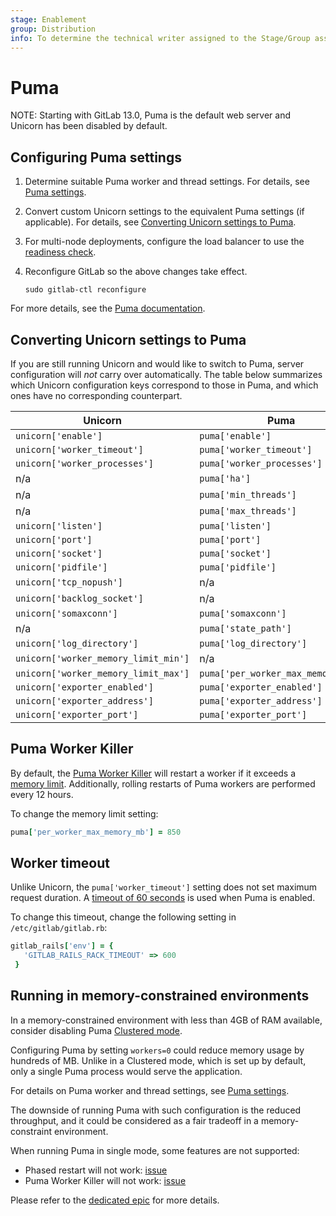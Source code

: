 ```yaml
---
stage: Enablement
group: Distribution
info: To determine the technical writer assigned to the Stage/Group associated with this page, see https://about.gitlab.com/handbook/engineering/ux/technical-writing/#designated-technical-writers
---
```


# Puma

NOTE:
Starting with GitLab 13.0, Puma is the default web server and Unicorn has been
disabled by default.

## Configuring Puma settings

1. Determine suitable Puma worker and thread settings. For details, see [Puma settings](https://docs.gitlab.com/ee/install/requirements.html#puma-settings).
1. Convert custom Unicorn settings to the equivalent Puma settings (if applicable). For details, see [Converting Unicorn settings to Puma](#converting-unicorn-settings-to-puma).
1. For multi-node deployments, configure the load balancer to use the [readiness check](https://docs.gitlab.com/ee/administration/load_balancer.html#readiness-check).
1. Reconfigure GitLab so the above changes take effect.

   ```shell
   sudo gitlab-ctl reconfigure
   ```

For more details, see the [Puma documentation](https://github.com/puma/puma#configuration).

## Converting Unicorn settings to Puma

If you are still running Unicorn and would like to switch to Puma, server configuration
will _not_ carry over automatically. The table below summarizes which Unicorn configuration keys
correspond to those in Puma, and which ones have no corresponding counterpart.

| Unicorn                              | Puma                               |
| ------------------------------------ | ---------------------------------- |
| `unicorn['enable']`                  | `puma['enable']`                   |
| `unicorn['worker_timeout']`          | `puma['worker_timeout']`           |
| `unicorn['worker_processes']`        | `puma['worker_processes']`         |
| n/a                                  | `puma['ha']`                       |
| n/a                                  | `puma['min_threads']`              |
| n/a                                  | `puma['max_threads']`              |
| `unicorn['listen']`                  | `puma['listen']`                   |
| `unicorn['port']`                    | `puma['port']`                     |
| `unicorn['socket']`                  | `puma['socket']`                   |
| `unicorn['pidfile']`                 | `puma['pidfile']`                  |
| `unicorn['tcp_nopush']`              | n/a                                |
| `unicorn['backlog_socket']`          | n/a                                |
| `unicorn['somaxconn']`               | `puma['somaxconn']`                |
| n/a                                  | `puma['state_path']`               |
| `unicorn['log_directory']`           | `puma['log_directory']`            |
| `unicorn['worker_memory_limit_min']` | n/a                                |
| `unicorn['worker_memory_limit_max']` | `puma['per_worker_max_memory_mb']` |
| `unicorn['exporter_enabled']`        | `puma['exporter_enabled']`         |
| `unicorn['exporter_address']`        | `puma['exporter_address']`         |
| `unicorn['exporter_port']`           | `puma['exporter_port']`            |

## Puma Worker Killer

By default, the [Puma Worker Killer](https://github.com/schneems/puma_worker_killer) will restart
a worker if it exceeds a [memory limit](https://gitlab.com/gitlab-org/gitlab/-/blob/master/lib/gitlab/cluster/puma_worker_killer_initializer.rb). Additionally, rolling restarts of
Puma workers are performed every 12 hours.

To change the memory limit setting:

```ruby
puma['per_worker_max_memory_mb'] = 850
```

## Worker timeout

Unlike Unicorn, the `puma['worker_timeout']` setting does not set maximum request duration.
A [timeout of 60 seconds](https://gitlab.com/gitlab-org/gitlab/-/blob/master/config/initializers/rack_timeout.rb)
is used when Puma is enabled.

To change this timeout, change the following setting in `/etc/gitlab/gitlab.rb`:

```ruby
gitlab_rails['env'] = {
   'GITLAB_RAILS_RACK_TIMEOUT' => 600
 }
```

## Running in memory-constrained environments

In a memory-constrained environment with less than 4GB of RAM available, consider disabling Puma [Clustered mode](https://github.com/puma/puma#clustered-mode).   
  
Configuring Puma by setting `workers=0` could reduce memory usage by hundreds of MB.
Unlike in a Clustered mode, which is set up by default, only a single Puma process would serve the application.   
  
For details on Puma worker and thread settings, see [Puma settings](https://docs.gitlab.com/ee/install/requirements.html#puma-settings).
  
The downside of running Puma with such configuration is the reduced throughput, and it could be considered as a fair tradeoff in a memory-constraint environment.   
    
When running Puma in single mode, some features are not supported:

- Phased restart will not work: [issue](https://gitlab.com/gitlab-org/gitlab/-/issues/300665)
- Puma Worker Killer will not work: [issue](https://gitlab.com/gitlab-org/gitlab/-/issues/300664)

Please refer to the [dedicated epic](https://gitlab.com/groups/gitlab-org/-/epics/5303) for more details.
